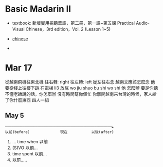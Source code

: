 # Basic Madarin II

- textbook: 新版實用視聽華語，第二冊，第一課~第五課 Practical Audio-Visual Chinese，3rd edition，Vol. 2 (Lesson 1~5)
- [chinese](chinese)

-

# Mar 17

從越南飛機往東北機
往右轉: right
往左轉: left
從左往右念
越南文應該怎麼念
他要從樓上往樓下跳
在電梯 li3 放屁
wo jiu shuo bu shi wo shi 他
怎麼辦
要是你聽不懂老師說的話，你怎麼辦
沒有時間幫你個忙
你離開越南來台灣的時候，家人給了你什麼東西
四人一組

## May 5

```
─────────────────────────────────────────────────►
以前(before)              現在           以後(after)
```

1. ... time when 以前
2. (S)VO 以前...
3. time spent 以前...
4. 以前.....
